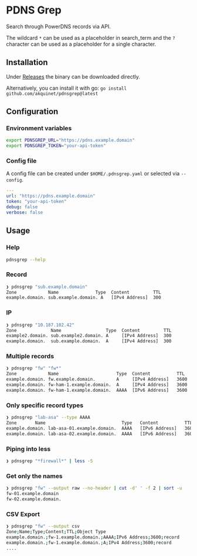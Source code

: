 # PDNS Grep

Search through PowerDNS records via API.

The wildcard `*` can be used as a placeholder in search_term and the `?` character can be used as a placeholder for a single character.

## Installation

Under [Releases](https://github.com/akquinet/pdnsgrep/releases) the binary can be downloaded directly.

Alternatively, you can install it with go: `go install github.com/akquinet/pdnsgrep@latest`


## Configuration

### Environment variables

```bash
export PDNSGREP_URL="https://pdns.example.domain"
export PDNSGREP_TOKEN="your-api-token"
```

### Config file

A config file can be created under `$HOME/.pdnsgrep.yaml` or selected via `--config`.

```yaml
---
url: "https://pdns.example.domain"
token: "your-api-token"
debug: false
verbose: false
```

## Usage

### Help

```bash
pdnsgrep --help
```

### Record

```bash
❯ pdnsgrep "sub.example.domain"
Zone            Name              Type  Content         TTL
example.domain. sub.example.domain. A   [IPv4 Address]  300
```

### IP

```bash
❯ pdnsgrep "10.187.102.42"
Zone             Name                 Type  Content         TTL
example2.domain. sub.example2.domain. A     [IPv4 Address]  300
example.domain.  sub.example.domain.  A     [IPv4 Address]  300
```

### Multiple records

```bash
❯ pdnsgrep "fw" "fw*"
Zone            Name                      Type  Content          TTL
example.domain. fw.example.domain.        A     [IPv4 Address]   3600
example.domain. fw-ham-1.example.domain.  A     [IPv4 Address]   3600
example.domain. fw-ham-1.example.domain.  AAAA  [IPv6 Address]   3600
```

### Only specific record types

```bash
❯ pdnsgrep "lab-asa" --type AAAA
Zone       Name                             Type   Content          TTL
example.domain. lab-asa-01.example.domain.  AAAA   [IPv6 Address]   3600
example.domain. lab-asa-02.example.domain.  AAAA   [IPv6 Address]   3600
```

### Piping into less
```bash
❯ pdnsgrep "*firewall*" | less -S
```

### Get only the names
```bash
❯ pdnsgrep "fw" --output raw --no-header | cut -d' ' -f 2 | sort -u
fw-01.example.domain
fw-02.example.domain.
```

### CSV Export

```bash
❯ pdnsgrep "fw" --output csv
Zone;Name;Type;Content;TTL;Object Type
example.domain.;fw-1.example.domain.;AAAA;IPv6 Address;3600;record
example.domain.;fw-1.example.domain.;A;IPv4 Address;3600;record
....
```
